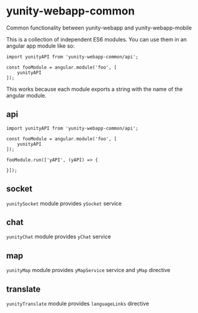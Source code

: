 # yunity-webapp-common

Common functionality between yunity-webapp and yunity-webapp-mobile

This is a collection of independent ES6 modules. You can use them in an angular app module like so:

```
import yunityAPI from 'yunity-webapp-common/api';

const fooModule = angular.module('foo', [
    yunityAPI
]);
```

This works because each module exports a string with the name of the angular module.

## api

```
import yunityAPI from 'yunity-webapp-common/api';

const fooModule = angular.module('foo', [
    yunityAPI
]);

fooModule.run(['yAPI', (yAPI) => {

}]);
```

## socket

`yunitySocket` module provides `ySocket` service

## chat

`yunityChat` module provides `yChat` service

## map

`yunityMap` module provides `yMapService` service and `yMap` directive

## translate

`yunityTranslate` module provides `languageLinks` directive
